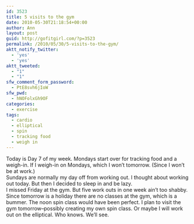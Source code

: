 ```yaml
---
id: 3523
title: 5 visits to the gym
date: 2010-05-30T21:18:54+00:00
author: Ann
layout: post
guid: http://gofitgirl.com/?p=3523
permalink: /2010/05/30/5-visits-to-the-gym/
aktt_notify_twitter:
  - 'yes'
  - 'yes'
aktt_tweeted:
  - "1"
  - "1"
sfw_comment_form_password:
  - PtE8svh6jIoW
sfw_pwd:
  - hNOFolxGh9OF
categories:
  - exercise
tags:
  - cardio
  - elliptical
  - spin
  - tracking food
  - weigh in
---
```

Today is Day 7 of my week. Mondays start over for tracking food and a weigh-in. If I weigh-in on Mondays, which I won&#8217;t tomorrow. (Since I won&#8217;t be at work.)  
Sundays are normally my day off from working out. I thought about working out today. But then I decided to sleep in and be lazy.  
I missed Friday at the gym. But five work outs in one week ain&#8217;t too shabby.  
Since tomorrow is a holiday there are no classes at the gym, which is a bummer. The noon spin class would have been perfect. I plan to visit the gym tomorrow&#8211;possibly creating my own spin class. Or maybe I will work out on the elliptical. Who knows. We&#8217;ll see.